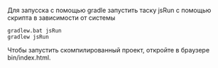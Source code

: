 Для запусска с помощью gradle запустить таску jsRun с помощью скрипта в зависимости от системы
```declarative
gradlew.bat jsRun
gradlew jsRun
```

Чтобы запустить скомпилированный проект, откройте в браузере bin/index.html.